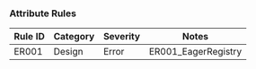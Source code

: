 ### Attribute Rules

| Rule ID | Category | Severity | Notes               |
|---------|----------|----------|---------------------|
| ER001   | Design   | Error    | ER001_EagerRegistry |